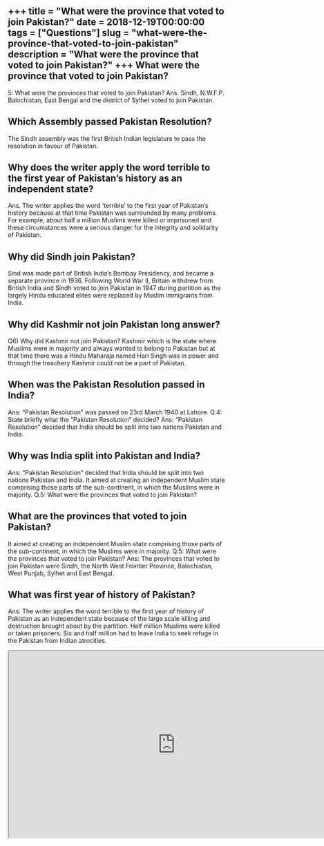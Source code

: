 +++
title = "What were the province that voted to join Pakistan?"
date = 2018-12-19T00:00:00
tags = ["Questions"]
slug = "what-were-the-province-that-voted-to-join-pakistan"
description = "What were the province that voted to join Pakistan?"
+++
What were the province that voted to join Pakistan?
---------------------------------------------------

5: What were the provinces that voted to join Pakistan? Ans. Sindh, N.W.F.P. Balochistan, East Bengal and the district of Sylhet voted to join Pakistan.

Which Assembly passed Pakistan Resolution?
------------------------------------------

The Sindh assembly was the first British Indian legislature to pass the resolution in favour of Pakistan.

Why does the writer apply the word terrible to the first year of Pakistan’s history as an independent state?
------------------------------------------------------------------------------------------------------------

Ans. The writer applies the word ‘terrible’ to the first year of Pakistan’s history because at that time Pakistan was surrounded by many problems. For example, about half a million Muslims were killed or imprisoned and these circumstances were a serious danger for the integrity and solidarity of Pakistan.

Why did Sindh join Pakistan?
----------------------------

Sind was made part of British India’s Bombay Presidency, and became a separate province in 1936. Following World War II, Britain withdrew from British India and Sindh voted to join Pakistan in 1947 during partition as the largely Hindu educated elites were replaced by Muslim immigrants from India.

Why did Kashmir not join Pakistan long answer?
----------------------------------------------

Q6) Why did Kashmir not join Pakistan? Kashmir which is the state where Muslims were in majority and always wanted to belong to Pakistan but at that time there was a Hindu Maharaja named Hari Singh was in power and through the treachery Kashmir could not be a part of Pakistan.

When was the Pakistan Resolution passed in India?
-------------------------------------------------

Ans: “Pakistan Resolution” was passed on 23rd March 1940 at Lahore. Q.4: State briefly what the “Pakistan Resolution” decided? Ans: “Pakistan Resolution” decided that India should be split into two nations Pakistan and India.

Why was India split into Pakistan and India?
--------------------------------------------

Ans: “Pakistan Resolution” decided that India should be split into two nations Pakistan and India. It aimed at creating an independent Muslim state comprising those parts of the sub-continent, in which the Muslims were in majority. Q.5: What were the provinces that voted to join Pakistan?

What are the provinces that voted to join Pakistan?
---------------------------------------------------

It aimed at creating an independent Muslim state comprising those parts of the sub-continent, in which the Muslims were in majority. Q.5: What were the provinces that voted to join Pakistan? Ans: The provinces that voted to join Pakistan were Sindh, the North West Frontier Province, Balochistan, West Punjab, Sylhet and East Bengal.

What was first year of history of Pakistan?
-------------------------------------------

Ans: The writer applies the word terrible to the first year of history of Pakistan as an independent state because of the large scale killing and destruction brought about by the partition. Half million Muslims were killed or taken prisoners. Six and half million had to leave India to seek refuge in the Pakistan from Indian atrocities.

<iframe allow="accelerometer; autoplay; clipboard-write; encrypted-media; gyroscope; picture-in-picture" allowfullscreen="" class="__youtube_prefs__  epyt-is-override  no-lazyload" data-no-lazy="1" data-origheight="433" data-origwidth="770" data-skipgform_ajax_framebjll="" height="433" id="_ytid_54452" loading="lazy" src="https://www.youtube.com/embed/Nf7TOyhe-q4?enablejsapi=1&autoplay=0&cc_load_policy=0&cc_lang_pref=&iv_load_policy=1&loop=0&modestbranding=0&rel=1&fs=1&playsinline=0&autohide=2&theme=dark&color=red&controls=1&" title="YouTube player" width="770"></iframe>